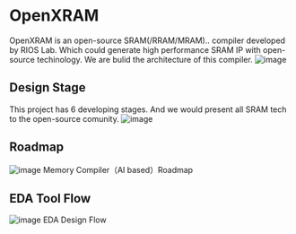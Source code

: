 # OpenXRAM
OpenXRAM is an open-source SRAM(/RRAM/MRAM).. compiler developed by RIOS Lab.
Which could generate high performance SRAM IP with open-source techinology.
We are bulid the architecture of this compiler.
![image](https://user-images.githubusercontent.com/109063674/212647474-19261a5a-8632-4d89-a81d-55edf5e494e2.png)

## Design Stage
This project has 6 developing stages. And we would present all SRAM tech to the open-source comunity. 
![image](https://user-images.githubusercontent.com/109063674/212635930-cc9b00ad-45dc-404a-9506-e68b9092bbb2.png)

## Roadmap
![image](https://user-images.githubusercontent.com/109063674/212635997-13877596-63b8-48b2-87b0-e80fa63825a7.png)
Memory Compiler（AI based）Roadmap

## EDA Tool Flow
![image](https://user-images.githubusercontent.com/109063674/212636017-53386803-91be-44c0-9cb3-1798460082cb.png)
EDA Design Flow
